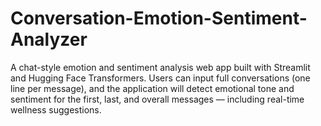 # Conversation-Emotion-Sentiment-Analyzer
A chat-style emotion and sentiment analysis web app built with Streamlit and Hugging Face Transformers. Users can input full conversations (one line per message), and the application will detect emotional tone and sentiment for the first, last, and overall messages — including real-time wellness suggestions.
